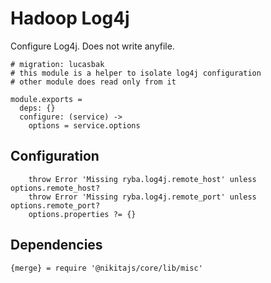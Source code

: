 
# Hadoop Log4j

Configure Log4j. Does not write anyfile.
    
    # migration: lucasbak
    # this module is a helper to isolate log4j configuration
    # other module does read only from it
    
    module.exports =
      deps: {}
      configure: (service) ->
        options = service.options

## Configuration
      
        throw Error 'Missing ryba.log4j.remote_host' unless options.remote_host?
        throw Error 'Missing ryba.log4j.remote_port' unless options.remote_port?
        options.properties ?= {}

## Dependencies

    {merge} = require '@nikitajs/core/lib/misc'
